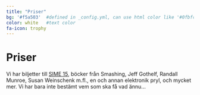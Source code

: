 ```yaml
---
title: "Priser"
bg: '#f5a503'  #defined in _config.yml, can use html color like '#0fbfcf'
color: white   #text color
fa-icon: trophy
---
```


# Priser

Vi har biljetter till [SIME 15](http://www.sime.nu/), böcker från Smashing, Jeff Gothelf, Randall Munroe, Susan Weinschenk m.fl., en och annan elektronik pryl, och mycket mer. Vi har bara inte bestämt vem som ska få vad ännu…